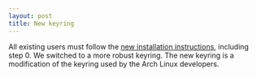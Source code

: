 ```yaml
---
layout: post
title: New keyring
---
```


All existing users must follow the [new installation instructions](http://blackarch.org/downloads.html), including step 0. We switched to a more robust keyring. The new keyring is a modification of the keyring used by the Arch Linux developers.